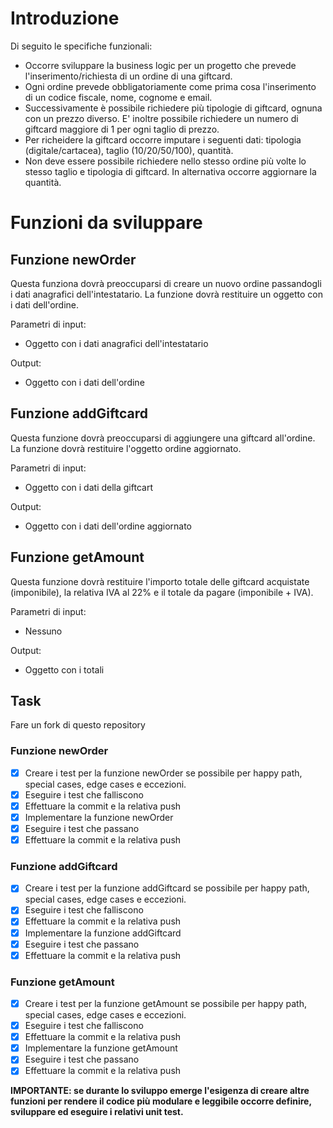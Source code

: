 # Introduzione

Di seguito le specifiche funzionali:

- Occorre sviluppare la business logic per un progetto che prevede l'inserimento/richiesta di un ordine di una giftcard.
- Ogni ordine prevede obbligatoriamente come prima cosa l'inserimento di un codice fiscale, nome, cognome e email.
- Successivamente è possibile richiedere più tipologie di giftcard, ognuna con un prezzo diverso. E' inoltre possibile richiedere un numero di giftcard maggiore di 1 per ogni taglio di prezzo.
- Per richeidere la giftcard occorre imputare i seguenti dati: tipologia (digitale/cartacea), taglio (10/20/50/100), quantità.
- Non deve essere possibile richiedere nello stesso ordine più volte lo stesso taglio e tipologia di giftcard. In alternativa occorre aggiornare la quantità.

# Funzioni da sviluppare

## Funzione newOrder

Questa funziona dovrà preoccuparsi di creare un nuovo ordine passandogli i dati anagrafici dell'intestatario. La funzione dovrà restituire un oggetto con i dati dell'ordine.

Parametri di input:

- Oggetto con i dati anagrafici dell'intestatario

Output:

- Oggetto con i dati dell'ordine

## Funzione addGiftcard

Questa funzione dovrà preoccuparsi di aggiungere una giftcard all'ordine. La funzione dovrà restituire l'oggetto ordine aggiornato.

Parametri di input:

- Oggetto con i dati della giftcart

Output:

- Oggetto con i dati dell'ordine aggiornato

## Funzione getAmount

Questa funzione dovrà restituire l'importo totale delle giftcard acquistate (imponibile), la relativa IVA al 22% e il totale da pagare (imponibile + IVA).

Parametri di input:

- Nessuno

Output:

- Oggetto con i totali

## Task

Fare un fork di questo repository

### Funzione newOrder

- [x] Creare i test per la funzione newOrder se possibile per happy path, special cases, edge cases e eccezioni.
- [x] Eseguire i test che falliscono
- [x] Effettuare la commit e la relativa push
- [x] Implementare la funzione newOrder
- [x] Eseguire i test che passano
- [x] Effettuare la commit e la relativa push

### Funzione addGiftcard

- [x] Creare i test per la funzione addGiftcard se possibile per happy path, special cases, edge cases e eccezioni.
- [x] Eseguire i test che falliscono
- [x] Effettuare la commit e la relativa push
- [x] Implementare la funzione addGiftcard
- [x] Eseguire i test che passano
- [x] Effettuare la commit e la relativa push

### Funzione getAmount

- [x] Creare i test per la funzione getAmount se possibile per happy path, special cases, edge cases e eccezioni.
- [x] Eseguire i test che falliscono
- [x] Effettuare la commit e la relativa push
- [x] Implementare la funzione getAmount
- [x] Eseguire i test che passano
- [x] Effettuare la commit e la relativa push

**IMPORTANTE: se durante lo sviluppo emerge l'esigenza di creare altre funzioni per rendere il codice più modulare e leggibile occorre definire, sviluppare ed eseguire i relativi unit test.**

